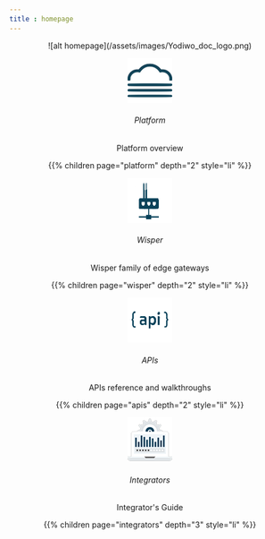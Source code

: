 ```yaml
---
title : homepage
---
```






<center>![alt homepage](/assets/images/Yodiwo_doc_logo.png)</center>



<link rel="stylesheet" href="{{% baseurl %}}/css/homepage.css">

<div class="row"><center>


<section class="quarter container herehover">

<a href="{{% baseurl %}}platform"/><img src = "/assets/images/platform.png" class="img" ></a>

  <span class="open"> <h6>Platform</h6> <p>Platform overview</p> </span>
  <span class="showmeonhover">{{% children page="platform" depth="2" style="li" %}}</span>

</section> 

   <section class="quarter container herehover">

<a href="{{% baseurl %}}wisper/"> <img src = "/assets/images/wisper.png" class="img"> </a>

<span class="open"> <h6>Wisper</h6> <p>Wisper family of edge gateways</p> </span>
  <span class="showmeonhover">{{% children page="wisper" depth="2" style="li" %}}</span>

</section> 

  <section  class="quarter container herehover">

  <a href="{{% baseurl %}}apis/"><img src = "/assets/images/Api.png" class="img"></a>

   <span class="open"> <h6>APIs</h6><p>APIs reference and walkthroughs</p> </span>
  <span class="showmeonhover"> {{% children page="apis" depth="2" style="li" %}}</span>

</section> 

  <section class="quarter container herehover">

<a href="{{% baseurl %}}integrators/"><img src = "/assets/images/Integrators.png" class="img"></a>

 <span class="open"> <h6>Integrators</h6><p>Integrator's Guide</p> </span>
  <span class="showmeonhover">{{% children page="integrators" depth="3" style="li" %}}</span>

</section> </center>

</div> 

